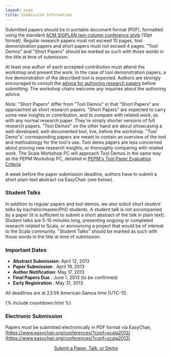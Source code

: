 ```yaml
---
layout: page
title: Submission Information
---
```


Submitted papers should be in portable document format (PDF),
formatted using the standard [ACM SIGPLAN two-column conference
style](http://www.sigplan.org/Resources/Author) (10pt format). Regular
research papers must not exceed 10 pages, tool demonstration papers
and short papers must not exceed 4 pages. "Tool Demos" and "Short
Papers" should be marked as such with those words in the title at time
of submission.

At least one author of each accepted contribution must attend the
workshop and present the work. In the case of tool demonstration
papers, a live demonstration of the described tool is
expected. Authors are strongly encouraged to consult the [advice for
authoring research papers](http://www.sigplan.org/Resources/Author)
before submitting. The workshop chairs welcome any inquiries about the
authoring advice.

_Note:_ "Short Papers" differ from "Tool Demos" in that "Short Papers" are
approached as short research papers. "Short Papers" are expected to carry some
new insights or contribution, and to compare with related work, as with any
normal research paper. They're simply shorter versions of full research
papers. "Tool Demos" on the other hand are about showcasing a well-developed,
well-documented tool, live, before the workshop. "Tool Demo"s' corresponding
papers are meant to contain an overview of the tool and methodology for the
tool's use. Tool demo papers are less concerned about proving new research
insights, or thoroughly comparing with related work. The Scala Workshop PC
will approach Tool Demos in the same way as the PEPM Workshop PC, detailed in
[PEPM's Tool Paper Evaluation Criteria](http://www.program-transformation.org/PEPM13/ToolPaperAdvice)

A week before the paper submission deadline, authors have to submit a
short plain-text abstract via EasyChair (see below).


### Student Talks

In addition to regular papers and tool demos, we also solicit short
*student talks* by bachelor/master/PhD students. A student talk is not accompanied by
a paper (it is sufficient to submit a short abstract of the talk in
plain text). Student talks are 5-10 minutes long, presenting
ongoing or completed research related to Scala, or announcing a
project that would be of interest to the Scala community.  "Student
Talks" should be marked as such with those words in the title at time
of submission.


### Important Dates

* **Abstract Submission**: April 12, 2013
* **Paper Submission**   : April 19, 2013
* **Author Notification**: May 17, 2013
* **Final Papers Due**   : June 1, 2013 (to be confirmed)
* **Early Registration** : May 31, 2013

All deadlines are at 23:59 American Samoa time (UTC-11).

{% include countdown.html %}

### Electronic Submission

Papers *must* be submitted electronically in PDF format via EasyChair, [https://www.easychair.org/conferences/?conf=scala2013](https://www.easychair.org/conferences/?conf=scala2013)

<p style="text-align: center; margin-bottom: 32px;"><a href="https://www.easychair.org/conferences/?conf=scala2013" class="magenta-button small" style="width: 260px; margin: 0px auto;">Submit a Paper, Talk, or Demo</a></p>
